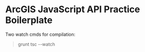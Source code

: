 # ArcGIS JavaScript API Practice Boilerplate

Two watch cmds for compilation:
> grunt 
> tsc --watch